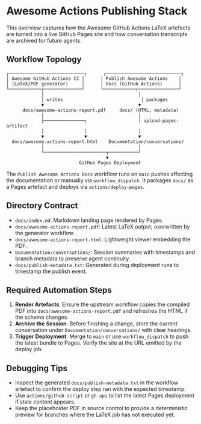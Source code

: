 # Awesome Actions Publishing Stack

This overview captures how the Awesome GitHub Actions LaTeX artefacts are turned
into a live GitHub Pages site and how conversation transcripts are archived for
future agents.

## Workflow Topology
```
┌────────────────────────────┐      ┌────────────────────────────┐
│ Awesome GitHub Actions CI │      │ Publish Awesome Actions    │
│ (LaTeX/PDF generator)     │      │ Docs (GitHub Actions)      │
└────────────┬──────────────┘      └────────────┬───────────────┘
             │                                   │
             │ writes                             │ packages
             ▼                                   ▼
      docs/awesome-actions-report.pdf     docs/ (HTML, metadata)
             │                                   │
             ├───────────────┐                   │ upload-pages-artifact
             │               │                   │
             ▼               ▼                   ▼
  docs/awesome-actions-report.html    Documentation/conversations/
             │                                   │
             └───────────────────────┬───────────┘
                                     ▼
                           GitHub Pages Deployment
```

The `Publish Awesome Actions Docs` workflow runs on `main` pushes affecting the
documentation or manually via `workflow_dispatch`. It packages `docs/` as a
Pages artefact and deploys via `actions/deploy-pages`.

## Directory Contract
- `docs/index.md`: Markdown landing page rendered by Pages.
- `docs/awesome-actions-report.pdf`: Latest LaTeX output; overwritten by the
  generator workflow.
- `docs/awesome-actions-report.html`: Lightweight viewer embedding the PDF.
- `Documentation/conversations/`: Session summaries with timestamps and branch
  metadata to preserve agent continuity.
- `docs/publish-metadata.txt`: Generated during deployment runs to timestamp the
  publish event.

## Required Automation Steps
1. **Render Artefacts**: Ensure the upstream workflow copies the compiled PDF
   into `docs/awesome-actions-report.pdf` and refreshes the HTML if the schema
   changes.
2. **Archive the Session**: Before finishing a change, store the current
   conversation under `Documentation/conversations/` with clear headings.
3. **Trigger Deployment**: Merge to `main` or use `workflow_dispatch` to push
   the latest bundle to Pages. Verify the site at the URL emitted by the deploy
   job.

## Debugging Tips
- Inspect the generated `docs/publish-metadata.txt` in the workflow artefact to
  confirm the deploy step ran with the expected timestamp.
- Use `actions/github-script` or `gh api` to list the latest Pages deployment if
  stale content appears.
- Keep the placeholder PDF in source control to provide a deterministic preview
  for branches where the LaTeX job has not executed yet.
